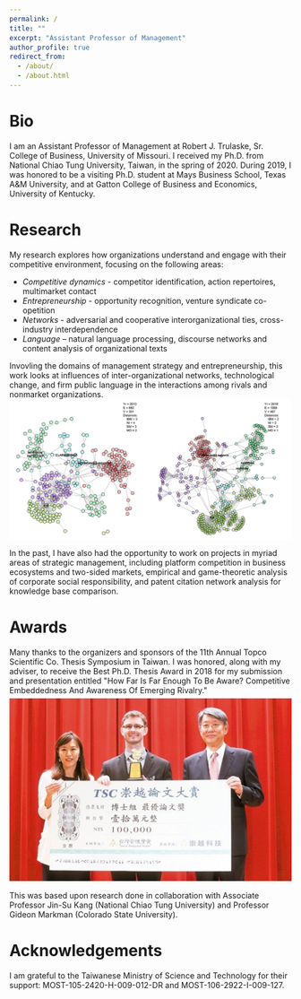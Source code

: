 ```yaml
---
permalink: /
title: ""
excerpt: "Assistant Professor of Management"
author_profile: true
redirect_from: 
  - /about/
  - /about.html
---
```


Bio
===

I am an Assistant Professor of Management at Robert J. Trulaske, Sr. College of Business, University of Missouri. I received my Ph.D. from National Chiao Tung University, Taiwan, in the spring of 2020. During 2019, I was honored to be a visiting Ph.D. student at Mays Business School, Texas A&M University, and at Gatton College of Business and Economics, University of Kentucky. 


Research
======

My research explores how organizations understand and engage with their competitive environment, focusing on the following areas:
- *Competitive dynamics* - competitor identification, action repertoires, multimarket contact
- *Entrepreneurship* - opportunity recognition, venture syndicate co-opetition
- *Networks* - adversarial and cooperative interorganizational ties, cross-industry interdependence
- *Language* – natural language processing, discourse networks and content analysis of organizational texts

Invovling the domains of management strategy and entrepreneurship, this work looks at influences of inter-organizational networks, technological change, and firm public language in the interactions among rivals and nonmarket organizations. 
[<img src='/images/clarabridge_net_time_slice_colored_dists_c42_s11.png' style="display: block; margin-left: auto; margin-right: auto;">](/research/2017-08-08-Competitive-Dynamics-Of-Whom-Should-You-Be-Aware  "Competition Network Groups Over Time")   

In the past, I have also had the opportunity to work on projects in myriad areas of strategic management, including platform competition in business ecosystems and two-sided markets, empirical and game-theoretic analysis of corporate social responsibility, and patent citation network analysis for knowledge base comparison.      


Awards
======

Many thanks to the organizers and sponsors of the 11th Annual Topco Scientific Co. Thesis Symposium in Taiwan. I was honored, along with my adviser, to receive the Best Ph.D. Thesis Award in 2018 for my submission and presentation entitled "How Far Is Far Enough To Be Aware? Competitive Embeddedness And Awareness Of Emerging Rivalry."      	   
[<img src='/images/tsc_thesis_award.jpg' style="display: block; margin-left: auto; margin-right: auto; margin-top: 6px;">](http://www.tmi.org.tw/2018/08/2018.html "Best Ph.D. Thesis Award Presentation")                	
This was based upon research done in collaboration with Associate Professor Jin-Su Kang (National Chiao Tung University) and Professor Gideon Markman (Colorado State University).          	


Acknowledgements
======

I am grateful to the Taiwanese Ministry of Science and Technology for their support: MOST-105-2420-H-009-012-DR and MOST-106-2922-I-009-127. 
